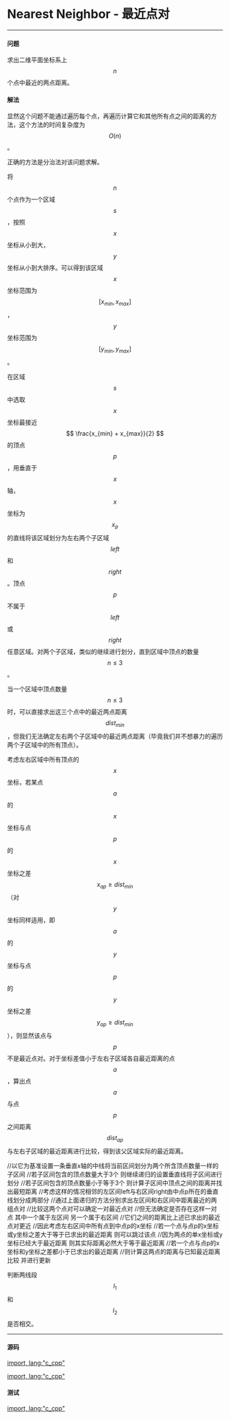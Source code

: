<script type="text/javascript" src="https://cdnjs.cloudflare.com/ajax/libs/mathjax/2.7.1/MathJax.js?config=TeX-AMS-MML_HTMLorMML"/></script>
<script> gitbook.events.bind("page.change", function() { MathJax.Hub.Queue(["Typeset",MathJax.Hub]); } </script>

# Nearest Neighbor - 最近点对

--------

#### 问题

求出二维平面坐标系上$$ n $$个点中最近的两点距离。

#### 解法

显然这个问题不能通过遍历每个点，再遍历计算它和其他所有点之间的距离的方法，这个方法的时间复杂度为$$ O(n) $$。

正确的方法是分治法对该问题求解。

将$$ n $$个点作为一个区域$$ s $$，按照$$ x $$坐标从小到大，$$ y $$坐标从小到大排序。可以得到该区域$$ x $$坐标范围为$$ [ x_{min}, x_{max} ] $$，$$ y $$坐标范围为$$ [ y_{min}, y_{max} ] $$。

在区域$$ s $$中选取$$ x $$坐标最接近$$ \frac{x_{min} + x_{max}}{2} $$的顶点$$ p $$，用垂直于$$ x $$轴，$$ x $$坐标为$$ x_{p} $$的直线将该区域划分为左右两个子区域$$ left $$和$$ right $$。顶点$$ p $$不属于$$ left $$或$$ right $$任意区域。对两个子区域，类似的继续进行划分，直到区域中顶点的数量$$ n \le 3 $$。

当一个区域中顶点数量$$ n \le 3 $$时，可以直接求出这三个点中的最近两点距离$$ dist_{min} $$，但我们无法确定左右两个子区域中的最近两点距离（毕竟我们并不想暴力的遍历两个子区域中的所有顶点）。

考虑左右区域中所有顶点的$$ x $$坐标，若某点$$ a $$的$$ x $$坐标与点$$ p $$的$$ x $$坐标之差$$ x_{ap} \ge dist_{min} $$（对$$ y $$坐标同样适用，即$$ a $$的$$ y $$坐标与点$$ p $$的$$ y $$坐标之差$$ y_{ap} \ge dist_{min} $$），则显然该点与$$ p $$不是最近点对。对于坐标差值小于左右子区域各自最近距离的点$$ a $$，算出点$$ a $$与点$$ p $$之间距离$$ dist_{ap} $$与左右子区域的最近距离进行比较，得到该父区域实际的最近距离。

//以它为基准设置一条垂直x轴的中线将当前区间划分为两个所含顶点数量一样的子区间
//若子区间包含的顶点数量大于3个 则继续递归的设置垂直线将子区间进行划分
//若子区间包含的顶点数量小于等于3个 则计算子区间中顶点之间的距离并找出最短距离
//考虑这样的情况相邻的左区间left与右区间right由中点p所在的垂直线划分成两部分
//通过上面递归的方法分别求出左区间和右区间中距离最近的两组点对
//比较这两个点对可以确定一对最近点对
//但无法确定是否存在这样一对点 其中一个属于左区间 另一个属于右区间
//它们之间的距离比上述已求出的最近点对更近
//因此考虑左右区间中所有点到中点p的x坐标
//若一个点与点p的x坐标或y坐标之差大于等于已求出的最近距离 则可以跳过该点
//因为两点的单x坐标或y坐标已经大于最近距离 则其实际距离必然大于等于最近距离
//若一个点与点p的x坐标和y坐标之差都小于已求出的最近距离
//则计算这两点的距离与已知最近距离比较 并进行更新

判断两线段$$ l_{1} $$和$$ l_{2} $$是否相交。

--------

#### 源码

[import, lang:"c_cpp"](../../../../src/AnalyticGeometry/Util.h)

[import, lang:"c_cpp"](../../../../src/AnalyticGeometry/ConvexHull/NearestNeighbor.h)


#### 测试

[import, lang:"c_cpp"](../../../../src/AnalyticGeometry/ConvexHull/NearestNeighbor.cpp)
